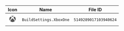 | Icon | Name | File ID |
| ---  | ---  | ---     |
| ![](BuildSettings.XboxOne.png) | `BuildSettings.XboxOne` | `5149289017103940624` |

